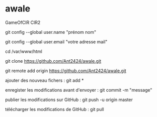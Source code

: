 # awale
GameOfCIR CIR2

git config --global user.name "prénom nom"

git config --global user.email "votre adresse mail"

cd /var/www/html

git clone https://github.com/Ant2424/awale.git

git remote add origin https://github.com/Ant2424/awale.git


ajouter des nouveau fichers : git add *

enregister les modifications avant d'envoyer : git commit -m "message"

publier les modifications sur GitHub : git push -u origin master

télécharger les modifications de GitHub : git pull
